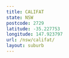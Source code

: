 ```yaml
---
title: CALIFAT
state: NSW
postcode: 2729
latitude: -35.227753
longitude: 147.923797
url: /nsw/califat/
layout: suburb
---
```

